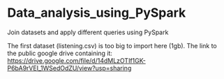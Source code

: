 # Data_analysis_using_PySpark
Join datasets and apply different queries using PySpark

The first dataset (listening.csv) is too big to import here (1gb). The link to the public google drive containing it: https://drive.google.com/file/d/14dMLzOTIf1GK-P6bA9rVEI_1WSedOdZU/view?usp=sharing
